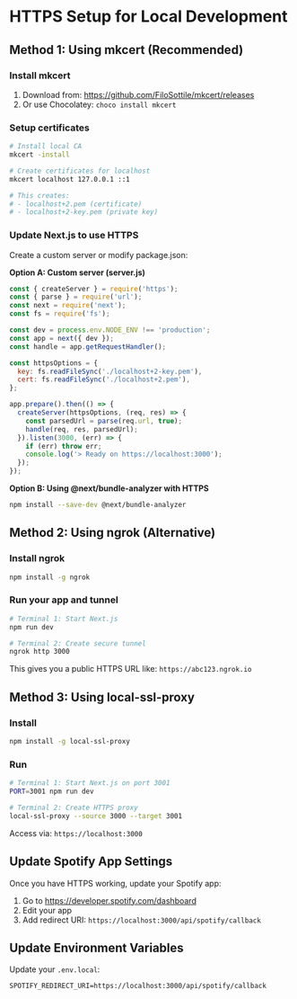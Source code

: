 # HTTPS Setup for Local Development

## Method 1: Using mkcert (Recommended)

### Install mkcert
1. Download from: https://github.com/FiloSottile/mkcert/releases
2. Or use Chocolatey: `choco install mkcert`

### Setup certificates
```bash
# Install local CA
mkcert -install

# Create certificates for localhost
mkcert localhost 127.0.0.1 ::1

# This creates:
# - localhost+2.pem (certificate)
# - localhost+2-key.pem (private key)
```

### Update Next.js to use HTTPS
Create a custom server or modify package.json:

**Option A: Custom server (server.js)**
```javascript
const { createServer } = require('https');
const { parse } = require('url');
const next = require('next');
const fs = require('fs');

const dev = process.env.NODE_ENV !== 'production';
const app = next({ dev });
const handle = app.getRequestHandler();

const httpsOptions = {
  key: fs.readFileSync('./localhost+2-key.pem'),
  cert: fs.readFileSync('./localhost+2.pem'),
};

app.prepare().then(() => {
  createServer(httpsOptions, (req, res) => {
    const parsedUrl = parse(req.url, true);
    handle(req, res, parsedUrl);
  }).listen(3000, (err) => {
    if (err) throw err;
    console.log('> Ready on https://localhost:3000');
  });
});
```

**Option B: Using @next/bundle-analyzer with HTTPS**
```bash
npm install --save-dev @next/bundle-analyzer
```

## Method 2: Using ngrok (Alternative)

### Install ngrok
```bash
npm install -g ngrok
```

### Run your app and tunnel
```bash
# Terminal 1: Start Next.js
npm run dev

# Terminal 2: Create secure tunnel
ngrok http 3000
```

This gives you a public HTTPS URL like: `https://abc123.ngrok.io`

## Method 3: Using local-ssl-proxy

### Install
```bash
npm install -g local-ssl-proxy
```

### Run
```bash
# Terminal 1: Start Next.js on port 3001
PORT=3001 npm run dev

# Terminal 2: Create HTTPS proxy
local-ssl-proxy --source 3000 --target 3001
```

Access via: `https://localhost:3000`

## Update Spotify App Settings

Once you have HTTPS working, update your Spotify app:
1. Go to https://developer.spotify.com/dashboard
2. Edit your app
3. Add redirect URI: `https://localhost:3000/api/spotify/callback`

## Update Environment Variables

Update your `.env.local`:
```
SPOTIFY_REDIRECT_URI=https://localhost:3000/api/spotify/callback
```
